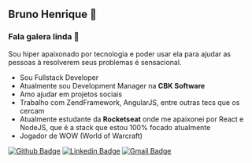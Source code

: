## Bruno Henrique 👨‍

### Fala galera linda :purple_heart:
Sou hiper apaixonado por tecnologia e poder usar ela para ajudar as pessoas à resolverem seus problemas é sensacional.

- Sou Fullstack Developer
- Atualmente sou Development Manager na **CBK Software**
- Amo ajudar em projetos sociais
- Trabalho com ZendFramework, AngularJS, entre outras tecs que os cercam
- Atualmente estudante da **Rocketseat** onde me apaixonei por React e NodeJS, que é a stack que estou 100% focado atualmente
- Jogador de WOW (World of Warcraft)

[![Github Badge](https://img.shields.io/badge/-Github-000?style=flat-square&logo=Github&logoColor=white&link=https://github.com/brunoJSX)](https://github.com/brunoJSX)
[![Linkedin Badge](https://img.shields.io/badge/-LinkedIn-blue?style=flat-square&logo=Linkedin&logoColor=white&link=https://www.linkedin.com/in/brunojsx)](https://www.linkedin.com/in/brunojsx)
[![Gmail Badge](https://img.shields.io/badge/-Gmail-c14438?style=flat-square&logo=Gmail&logoColor=white&link=mailto:bruno28dpvat@gmail.com)](mailto:bruno28dpvat@gmail.com) 
